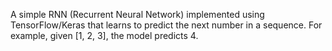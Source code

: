 A simple RNN (Recurrent Neural Network) implemented using TensorFlow/Keras that learns to predict the next number in a sequence. For example, given [1, 2, 3], the model predicts 4.
